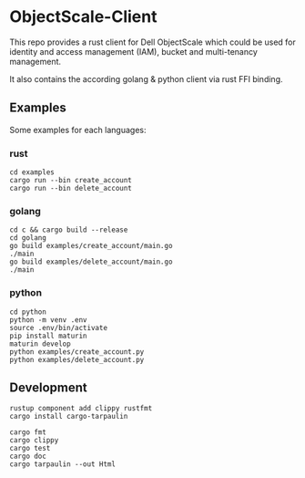 # ObjectScale-Client

This repo provides a rust client for Dell ObjectScale which could be used for identity and access management (IAM), bucket and multi-tenancy management.

It also contains the according golang & python client via rust FFI binding.

## Examples

Some examples for each languages:

### rust

```
cd examples
cargo run --bin create_account
cargo run --bin delete_account
```

### golang

```
cd c && cargo build --release
cd golang
go build examples/create_account/main.go
./main
go build examples/delete_account/main.go
./main
```

### python

```
cd python
python -m venv .env
source .env/bin/activate
pip install maturin
maturin develop
python examples/create_account.py
python examples/delete_account.py
```

## Development
```
rustup component add clippy rustfmt
cargo install cargo-tarpaulin

cargo fmt
cargo clippy
cargo test
cargo doc
cargo tarpaulin --out Html
```
